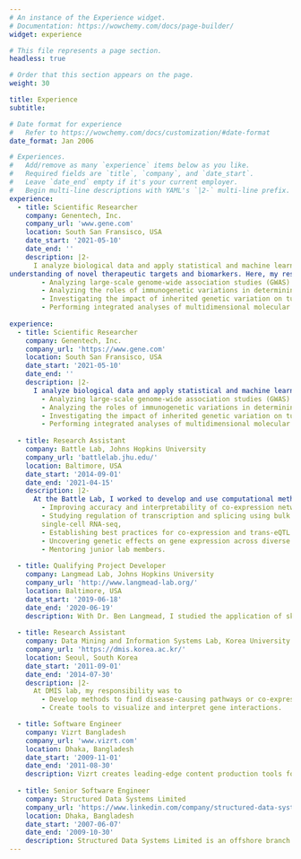 ```yaml
---
# An instance of the Experience widget.
# Documentation: https://wowchemy.com/docs/page-builder/
widget: experience

# This file represents a page section.
headless: true

# Order that this section appears on the page.
weight: 30

title: Experience
subtitle:

# Date format for experience
#   Refer to https://wowchemy.com/docs/customization/#date-format
date_format: Jan 2006

# Experiences.
#   Add/remove as many `experience` items below as you like.
#   Required fields are `title`, `company`, and `date_start`.
#   Leave `date_end` empty if it's your current employer.
#   Begin multi-line descriptions with YAML's `|2-` multi-line prefix.
experience:
  - title: Scientific Researcher
    company: Genentech, Inc.
    company_url: 'www.gene.com'
    location: South San Fransisco, USA
    date_start: '2021-05-10'
    date_end: ''
    description: |2-
      I analyze biological data and apply statistical and machine learning methods in order to identify and enhance
understanding of novel therapeutic targets and biomarkers. Here, my responsibilities include:
        - Analyzing large-scale genome-wide association studies (GWAS) in cancer immunology clinical trial cohorts and real world data.
        - Analyzing the roles of immunogenetic variations in determining survival and adverse events in cancer patients.
        - Investigating the impact of inherited genetic variation on tumor evolution and mutational patterns.
        - Performing integrated analyses of multidimensional molecular data sets to better understand anti-tumor immune responses.
        
experience:
  - title: Scientific Researcher
    company: Genentech, Inc.
    company_url: 'https://www.gene.com'
    location: South San Fransisco, USA
    date_start: '2021-05-10'
    date_end: ''
    description: |2-
      I analyze biological data and apply statistical and machine learning methods in order to identify and enhance understanding of novel therapeutic targets and biomarkers. Here, my responsibilities include:
        - Analyzing large-scale genome-wide association studies (GWAS) in cancer immunology clinical trial cohorts and real world data.
        - Analyzing the roles of immunogenetic variations in determining survival and adverse events in cancer patients.
        - Investigating the impact of inherited genetic variation on tumor evolution and mutational patterns.
        - Performing integrated analyses of multidimensional molecular data sets to better understand anti-tumor immune responses.
        
  - title: Research Assistant
    company: Battle Lab, Johns Hopkins University
    company_url: 'battlelab.jhu.edu/'
    location: Baltimore, USA
    date_start: '2014-09-01'
    date_end: '2021-04-15'
    description: |2-
      At the Battle Lab, I worked to develop and use computational methods to understand, analyze and interpret gene regulation in humans. Here, my responsibilities included:
        - Improving accuracy and interpretability of co-expression networks,
        - Studying regulation of transcription and splicing using bulk and
        single-cell RNA-seq,
        - Establishing best practices for co-expression and trans-eQTL analysis,
        - Uncovering genetic effects on gene expression across diverse human tissues as part of two big consortia (GTEx and eQTLGen) and other collaborations, and
        - Mentoring junior lab members.
        
  - title: Qualifying Project Developer
    company: Langmead Lab, Johns Hopkins University
    company_url: 'http://www.langmead-lab.org/'
    location: Baltimore, USA
    date_start: '2019-06-18'
    date_end: '2020-06-19'
    description: With Dr. Ben Langmead, I studied the application of sketch data structures in computational genomics. We showed that the conservative count-min sketch consistently provides more accurate estimates than the regular count-min sketch. We also developed two sketch algorithms – offline count-min sketch and offline conservative count-min sketch – that visit the k-mers multiple times to improve estimates.
        
  - title: Research Assistant
    company: Data Mining and Information Systems Lab, Korea University
    company_url: 'https://dmis.korea.ac.kr/'
    location: Seoul, South Korea
    date_start: '2011-09-01'
    date_end: '2014-07-30'
    description: |2-
      At DMIS lab, my responsibility was to
        - Develop methods to find disease-causing pathways or co-expressed genes using microarray gene expression profiles, and
        - Create tools to visualize and interpret gene interactions.

  - title: Software Engineer
    company: Vizrt Bangladesh
    company_url: 'www.vizrt.com'
    location: Dhaka, Bangladesh
    date_start: '2009-11-01'
    date_end: '2011-08-30'
    description: Vizrt creates leading-edge content production tools for the digital media industry. As a Scrum Master of the Media Asset Management (MAM) application team, I designed and developed <a href="https://www.vizrt.com/en/support/component-updates/Logger-7-2-0" target="_blank"> a media logger tool </a> to annotate scenes in a video. As a developer of the <a href="http://docs.escenic.com/widget-user-guide/3.0/what_is_a_widget_.html" target="_blank"> Escenic Widget Framework </a> team, I developed templates for displaying contents on a publication page.
    
  - title: Senior Software Engineer
    company: Structured Data Systems Limited
    company_url: 'https://www.linkedin.com/company/structured-data-systems-limited/about/'
    location: Dhaka, Bangladesh
    date_start: '2007-06-07'
    date_end: '2009-10-30'
    description: Structured Data Systems Limited is an offshore branch of <a href="www.afrigis.co.za" target="_blank">AfriGIS</a>, a geographic information based company in South Africa. I designed and developed the <a href="https://developers.afrigis.co.za/javascript-api/" target="_blank"> javascript API </a> framework for their map services.
---
```

